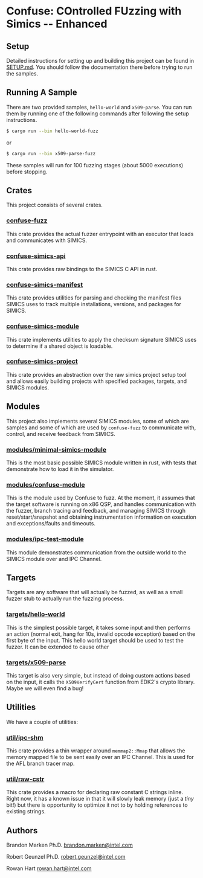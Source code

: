 # Confuse: **CO**ntrolled **FU**zzing with **S**imics -- **E**nhanced

## Setup

Detailed instructions for setting up and building this project can be found in
[SETUP.md](./docs/SETUP.md). You should follow the documentation there before trying
to run the samples.

## Running A Sample

There are two provided samples, `hello-world` and `x509-parse`. You can run them by
running one of the following commands after following the setup instructions.

```sh
$ cargo run --bin hello-world-fuzz
```

or

```sh
$ cargo run --bin x509-parse-fuzz
```

These samples will run for 100 fuzzing stages (about 5000 executions) before stopping.

## Crates

This project consists of several crates.

### [confuse-fuzz](./confuse-fuzz/)

This crate provides the actual fuzzer entrypoint with an executor that loads and
communicates with SIMICS.

### [confuse-simics-api](./confuse-simics-api/)

This crate provides raw bindings to the SIMICS C API in rust.

### [confuse-simics-manifest](./confuse-simics-manifest/)

This crate provides utilities for parsing and checking the manifest files SIMICS uses
to track multiple installations, versions, and packages for SIMICS.

### [confuse-simics-module](./confuse-simics-module)

This crate implements utilities to apply the checksum signature SIMICS uses to determine
if a shared object is loadable.

### [confuse-simics-project](./confuse-simics-project/)

This crate provides an abstraction over the raw simics project setup tool and allows
easily building projects with specified packages, targets, and SIMICS modules.

## Modules

This project also implements several SIMICS modules, some of which are samples and some
of which are used by `confuse-fuzz` to communicate with, control, and receive feedback
from SIMICS.

### [modules/minimal-simics-module](./modules/minimal-simics-module/)

This is the most basic possible SIMICS module written in rust, with tests that
demonstrate how to load it in the simulator.

### [modules/confuse-module](./modules/confuse-module/)

This is the module used by Confuse to fuzz. At the moment, it assumes that the target
software is running on x86 QSP, and handles communication with the fuzzer, branch
tracing and feedback, and managing SIMICS through reset/start/snapshot and obtaining
instrumentation information on execution and exceptions/faults and timeouts.

### [modules/ipc-test-module](./modules/ipc-test-module/)

This module demonstrates communication from the outside world to the SIMICS module over
and IPC Channel.

## Targets

Targets are any software that will actually be fuzzed, as well as a small fuzzer stub
to actually run the fuzzing process.

### [targets/hello-world](./targets/hello-world/)

This is the simplest possible target, it takes some input and then performs an action
(normal exit, hang for 10s, invalid opcode exception) based on the first byte of the
input. This hello world target should be used to test the fuzzer. It can be extended
to cause other 

### [targets/x509-parse](./targets/x509-parse/)

This target is also very simple, but instead of doing custom actions based on the
input, it calls the `X509VerifyCert` function from EDK2's crypto library. Maybe
we will even find a bug!

## Utilities

We have a couple of utilities:

### [util/ipc-shm](./util/ipc-shm/)

This crate provides a thin wrapper around `memmap2::Mmap` that allows the memory mapped
file to be sent easily over an IPC Channel. This is used for the AFL branch tracer map.

### [util/raw-cstr](./util/raw-cstr/)

This crate provides a macro for declaring raw constant C strings inline. Right now, it
has a known issue in that it will slowly leak memory (just a *tiny* bit!) but there is
opportunity to optimize it not to by holding references to existing strings.

## Authors

Brandon Marken Ph.D.
brandon.marken@intel.com

Robert Geunzel Ph.D.
robert.geunzel@intel.com

Rowan Hart
rowan.hart@intel.com
